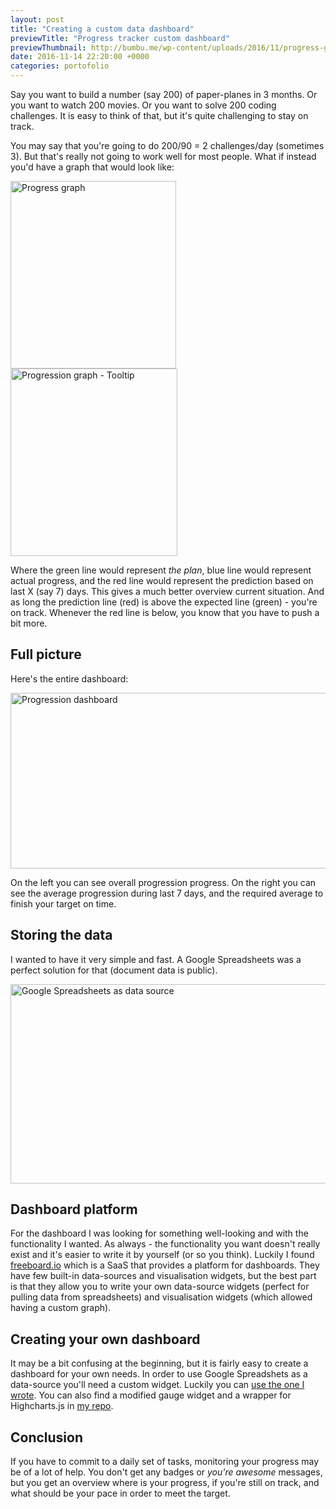```yaml
---
layout: post
title: "Creating a custom data dashboard"
previewTitle: "Progress tracker custom dashboard"
previewThumbnail: http://bumbu.me/wp-content/uploads/2016/11/progress-graph-265x300.png
date: 2016-11-14 22:20:00 +0000
categories: portofolio
---
```

Say you want to build a number (say 200) of paper-planes in 3 months. Or you want to watch 200 movies. Or you want to solve 200 coding challenges. It is easy to think of that, but it's quite challenging to stay on track.

You may say that you're going to do 200/90 = 2 challenges/day (sometimes 3). But that's really not going to work well for most people. What if instead you'd have a graph that would look like:

<img src="{{site.root}}/assets/images/2016/11/progress-graph-265x300.png" alt="Progress graph" width="265" height="300" class="alignnone size-medium wp-image-1047" /><img src="{{site.root}}/assets/images/2016/11/progress-graph-tooltip-267x300.png" alt="Progression graph - Tooltip" width="267" height="300" class="alignnone size-medium wp-image-1050" />

Where the green line would represent _the plan_, blue line would represent actual progress, and the red line would represent the prediction based on last X (say 7) days. This gives a much better overview current situation. And as long the prediction line (red) is above the expected line (green) - you're on track. Whenever the red line is below, you know that you have to push a bit more.

## Full picture

Here's the entire dashboard:

<a href="{{site.root}}/assets/images/2016/11/progression-dashboard.png"><img src="{{site.root}}/assets/images/2016/11/progression-dashboard-1024x450.png" alt="Progression dashboard" width="640" height="281" class="alignnone size-large wp-image-1052" target="_blank" /></a>

On the left you can see overall progression progress.
On the right you can see the average progression during last 7 days, and the required average to finish your target on time.

## Storing the data

I wanted to have it very simple and fast. A Google Spreadsheets was a perfect solution for that (document data is public).

<a href="{{site.root}}/assets/images/2016/11/data-source.png"><img src="{{site.root}}/assets/images/2016/11/data-source-1024x510.png" alt="Google Spreadsheets as data source" width="640" height="319" class="alignnone size-large wp-image-1057" target="_blank"/></a>

## Dashboard platform

For the dashboard I was looking for something well-looking and with the functionality I wanted. As always - the functionality you want doesn't really exist and it's easier to write it by yourself (or so you think). Luckily I found [freeboard.io](https://freeboard.io) which is a SaaS that provides a platform for dashboards. They have few built-in data-sources and visualisation widgets, but the best part is that they allow you to write your own data-source widgets (perfect for pulling data from spreadsheets) and visualisation widgets (which allowed having a custom graph).

## Creating your own dashboard

It may be a bit confusing at the beginning, but it is fairly easy to create a dashboard for your own needs. In order to use Google Spreadshets as a data-source you'll need a custom widget. Luckily you can [use the one I wrote](https://github.com/bumbu/freeboard-plugins). You can also find a modified gauge widget and a wrapper for Highcharts.js in [my repo](https://github.com/bumbu/freeboard-plugins).

## Conclusion

If you have to commit to a daily set of tasks, monitoring your progress may be of a lot of help. You don't get any badges or _you're awesome_ messages, but you get an overview where is your progress, if you're still on track, and what should be your pace in order to meet the target.

